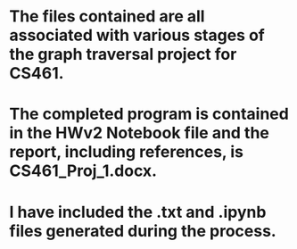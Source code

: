 # The files contained are all associated with various stages of the graph traversal project for CS461.
# The completed program is contained in the HWv2 Notebook file and the report, including references, is CS461_Proj_1.docx.
# I have included the .txt and .ipynb files generated during the process.

